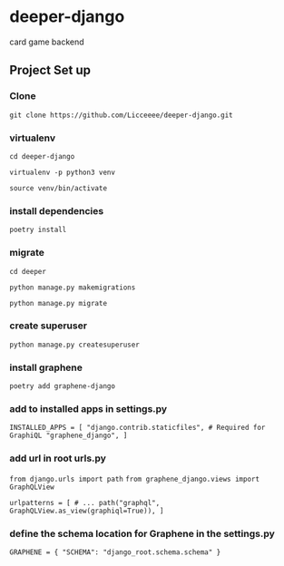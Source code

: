# deeper-django
card game backend

## Project Set up

### Clone
`git clone https://github.com/Licceeee/deeper-django.git`

### virtualenv
`cd deeper-django`

`virtualenv -p python3 venv`

`source venv/bin/activate`

### install dependencies
`poetry install`

### migrate
`cd deeper`

`python manage.py makemigrations`

`python manage.py migrate`

### create superuser
`python manage.py createsuperuser`

### install graphene 
`poetry add graphene-django`

### add to installed apps in settings.py
`INSTALLED_APPS = [
    "django.contrib.staticfiles", # Required for GraphiQL
    "graphene_django", ]`

### add url in root urls.py
`from django.urls import path`
`from graphene_django.views import GraphQLView`

`urlpatterns = [
    # ...
    path("graphql", GraphQLView.as_view(graphiql=True)),
]`

### define the schema location for Graphene in the settings.py 
`GRAPHENE = {
    "SCHEMA": "django_root.schema.schema"
}`




<!-- ### TODO setup postgres
`psycopg2-binary`

`
'default': {
    'ENGINE': 'django.db.backends.postgresql_psycopg2',
    'NAME': '[dbname]',
    'USER': '[dbadmin]',
    'PASSWORD': '',
    'HOST': 'localhost',
    'PORT': '',
}
` -->
